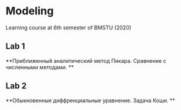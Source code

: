 # Modeling
Learning course at 6th semester of BMSTU (2020)

## Lab 1
**Приближенный аналитический метод Пикара. Сравнение с численными методами. **

## Lab 2
**Обыкновенные диффренциальные уравнение. Задача Коши. **
